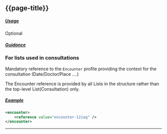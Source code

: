 ## {{page-title}}

<h5><ins>Usage</ins></h5>

<span class="mro-circle optional" title="Optional"></span> Optional

<!--
<div class="nhsd-a-box nhsd-a-box--bg-red nhsd-!t-margin-bottom-6 nhsd-t-body">
    <strong>TODO:</strong> This should be a 'MUST SUPPORT' / 'Required' element.
</div>
-->

<h5><ins>Guidance</ins></h5>

### For lists used in consultations

Mandatory reference to the `Encounter` profile providing the context for the consultation (Date/Doctor/Place ….)

The Encounter reference is provided by all Lists in the structure rather than the top-level List(Consultation) only.

<h5><ins>Example</ins></h5>

```xml
<encounter>
    <reference value="encounter-12iaq" />
</encounter>
```

---